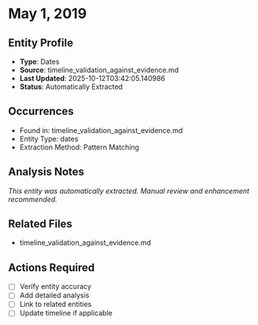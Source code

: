 # May 1, 2019

## Entity Profile
- **Type**: Dates
- **Source**: timeline_validation_against_evidence.md
- **Last Updated**: 2025-10-12T03:42:05.140986
- **Status**: Automatically Extracted

## Occurrences
- Found in: timeline_validation_against_evidence.md
- Entity Type: dates
- Extraction Method: Pattern Matching

## Analysis Notes
*This entity was automatically extracted. Manual review and enhancement recommended.*

## Related Files
- timeline_validation_against_evidence.md

## Actions Required
- [ ] Verify entity accuracy
- [ ] Add detailed analysis
- [ ] Link to related entities
- [ ] Update timeline if applicable
